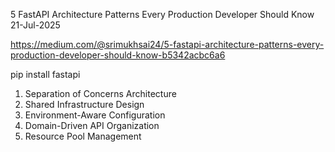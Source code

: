 5 FastAPI Architecture Patterns Every Production Developer Should Know
21-Jul-2025

https://medium.com/@srimukhsai24/5-fastapi-architecture-patterns-every-production-developer-should-know-b5342acbc6a6

pip install fastapi


1. Separation of Concerns Architecture
2. Shared Infrastructure Design
3. Environment-Aware Configuration
4. Domain-Driven API Organization
5. Resource Pool Management